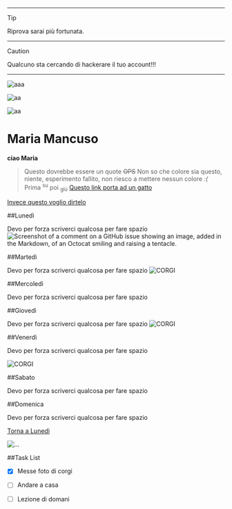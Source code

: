 -------------------------------------------------------------------------

> [!TIP]
> Riprova sarai più fortunata.

-------------------------------------------------------------------------

> [!CAUTION]
> Qualcuno sta cercando di hackerare il tuo account!!!

--------------------------------------------------------------------------


![aaa](https://www.focusjunior.it/content/uploads/site_stored/imgs/0001/023/urlo-munch4.jpg)

![aa](https://ichef.bbci.co.uk/ace/standard/976/cpsprodpb/16620/production/_91408619_55df76d5-2245-41c1-8031-07a4da3f313f.jpg.webp
)

![aa](https://img.freepik.com/foto-premium/la-serenita-affascinante-l-arte-della-notte-stellata-nell-incantevole-sfondo-da-tavolo-32-di-vincent-van-gogh_983420-139570.jpg)
# Maria Mancuso
**ciao Maria**
>Questo dovrebbe essere un quote
~~OPS~~
Non so che colore sia questo, niente, esperimento fallito, non riesco a mettere nessun colore _:(_
Prima <sup>su</sup> poi <sub>giù</sub>
[Questo link porta ad un gatto](https://zampol.it/blog/caratteristiche-del-gatto/)

[Invece questo voglio dirtelo](https://www.bing.com/images/search?view=detailV2&ccid=iAh9u9p3&id=04D8E6CA5BA61B88FDBEFFAF2D15E47596E1ABA1&thid=OIP.iAh9u9p3SumXrf-5dhAbzQHaF8&mediaurl=https%3a%2f%2fi.pinimg.com%2f736x%2fe7%2f6d%2f80%2fe76d8002c42fcc93ff0b2978e704e974--funny-faces-pictures-funny-pics.jpg&cdnurl=https%3a%2f%2fth.bing.com%2fth%2fid%2fR.88087dbbda774ae997adffb976101bcd%3frik%3doavhlnXkFS2v%252fw%26pid%3dImgRaw%26r%3d0&exph=591&expw=736&q=vecchia+sdentata&simid=607987990724747756&FORM=IRPRST&ck=B41D444F31B3EC0FA698FD191A7B8242&selectedIndex=3&itb=0)

##Lunedì

Devo per forza scriverci qualcosa per fare spazio
![Screenshot of a comment on a GitHub issue showing an image, added in the Markdown, of an Octocat smiling and raising a tentacle.](https://myoctocat.com/assets/images/base-octocat.svg)


##Martedì

Devo per forza scriverci qualcosa per fare spazio
![CORGI](https://cdn-bjggm.nitrocdn.com/JzIBIRVtRCMOVRVuweeuNmdfikXkGOnA/assets/images/optimized/rev-9d47a7f/giulianoaddestratore.it/wp-content/uploads/2021/11/welsh-corgi-pembroke-nella-natura.jpg)

##Mercoledì

Devo per forza scriverci qualcosa per fare spazio


##Giovedì

Devo per forza scriverci qualcosa per fare spazio
![CORGI](https://img.pixers.pics/pho_wat(s3:700/FO/16/60/41/32/0/700_FO166041320_ec80a985bb9120f90ec6bb5f0393e31a,700,472,cms:2018/10/5bd1b6b8d04b8_220x50-watermark.png,over,480,422,jpg)/coperte-di-peluche-cucciolo-welsh-corgi-pembroke.jpg)

##Venerdì

Devo per forza scriverci qualcosa per fare spazio

![CORGI](https://storage.googleapis.com/pod_public/750/177546.jpg)

##Sabato

Devo per forza scriverci qualcosa per fare spazio

##Domenica

Devo per forza scriverci qualcosa per fare spazio


[Torna a Lunedì](#Lunedì)

![...](https://www.testo-unico-sicurezza.com/81/_media/img/large/playstoremy81.jpg)

##Task List
- [x] Messe foto di corgi
- [ ] Andare a casa
- [ ] Lezione di domani





<!-- ah ah non vedrai mai questo ah ah (leggere con voce di nelson) -->

